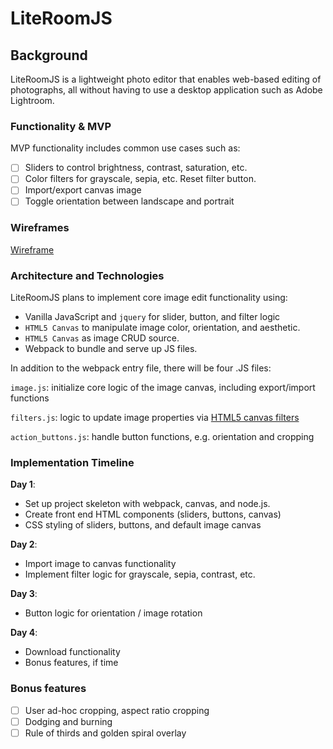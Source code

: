 # LiteRoomJS

## Background

LiteRoomJS is a lightweight photo editor that enables web-based editing
of photographs, all without having to use a desktop application such as Adobe Lightroom.

### Functionality & MVP  

MVP functionality includes common use cases such as:

- [ ] Sliders to control brightness, contrast, saturation, etc.
- [ ] Color filters for grayscale, sepia, etc. Reset filter button.
- [ ] Import/export canvas image
- [ ] Toggle orientation between landscape and portrait

### Wireframes

[Wireframe](/images/wireframe.jpg)

### Architecture and Technologies

LiteRoomJS plans to implement core image edit functionality using:

- Vanilla JavaScript and `jquery` for slider, button, and filter logic
- `HTML5 Canvas` to manipulate image color, orientation, and aesthetic.
- `HTML5 Canvas` as image CRUD source.
- Webpack to bundle and serve up JS files.

In addition to the webpack entry file, there will be four .JS files:

`image.js`: initialize core logic of the image canvas, including export/import functions

`filters.js`: logic to update image properties via [HTML5 canvas filters](https://developer.mozilla.org/en-US/docs/Web/API/CanvasRenderingContext2D/filter)

`action_buttons.js`: handle button functions, e.g. orientation and cropping

### Implementation Timeline

**Day 1**:
- Set up project skeleton with webpack, canvas, and node.js.
- Create front end HTML components (sliders, buttons, canvas)
- CSS styling of sliders, buttons, and default image canvas

**Day 2**:
- Import image to canvas functionality
- Implement filter logic for grayscale, sepia, contrast, etc.

**Day 3**:
- Button logic for orientation / image rotation

**Day 4**:
- Download functionality
- Bonus features, if time

### Bonus features

- [ ] User ad-hoc cropping, aspect ratio cropping
- [ ] Dodging and burning
- [ ] Rule of thirds and golden spiral overlay
